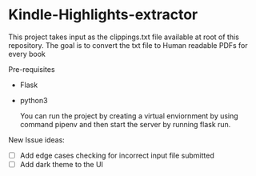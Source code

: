 # Kindle-Highlights-extractor

This project takes input as the clippings.txt file available at root of this repository.
The goal is to convert the txt file to Human readable PDFs for every book

Pre-requisites
- Flask
- python3

  You can run the project by creating a virtual enviornment by using command pipenv and then start the server by running flask run.


New Issue ideas:
- [ ] Add edge cases checking for incorrect input file submitted
- [ ] Add dark theme to the UI
